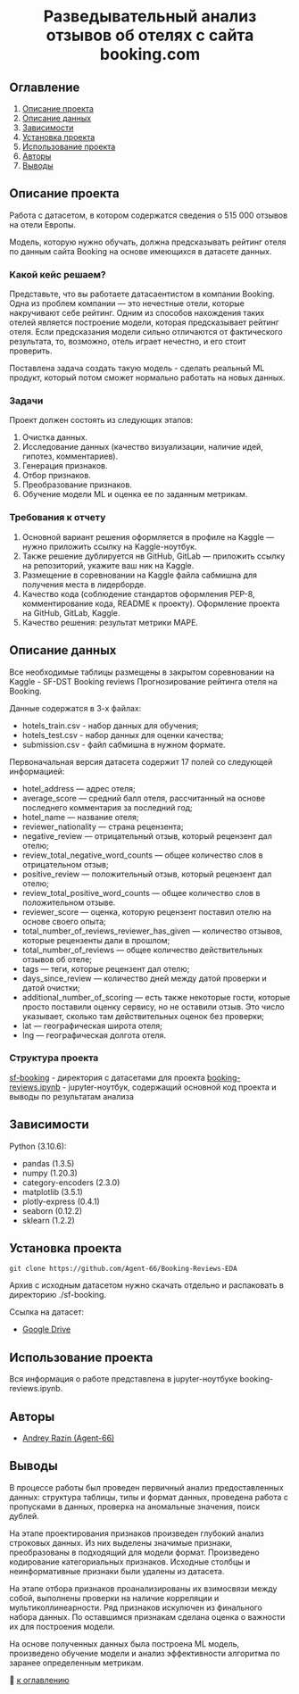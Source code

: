 
# <center> Разведывательный анализ отзывов об отелях с сайта booking.com </center>

## Оглавление
1. [Описание проекта](https://github.com/Agent-66/Booking-Reviews-EDA/blob/master/README.md#Описание-проекта)
2. [Описание данных](https://github.com/Agent-66/Booking-Reviews-EDA/blob/master/README.md#Описание-данных)
3. [Зависимости](https://github.com/Agent-66/Booking-Reviews-EDA/blob/master/README.md#Зависимости)
4. [Установка проекта](https://github.com/Agent-66/Booking-Reviews-EDA/blob/master/README.md#Установка-проекта)
5. [Использование проекта](https://github.com/Agent-66/Booking-Reviews-EDA/blob/master/README.md#Использование-проекта)
6. [Авторы](https://github.com/Agent-66/Booking-Reviews-EDA/blob/master/README.md#Авторы)
7. [Выводы](https://github.com/Agent-66/Booking-Reviews-EDA/blob/master/README.md#Выводы)

## Описание проекта

Работа с датасетом, в котором содержатся сведения о 515 000 отзывов на отели Европы. 

Модель, которую нужно обучать, должна предсказывать рейтинг отеля по данным сайта Booking на основе имеющихся в датасете данных.

### Какой кейс решаем?

Представьте, что вы работаете датасаентистом в компании Booking. Одна из проблем компании — это нечестные отели, которые накручивают себе рейтинг. Одним из способов нахождения таких отелей является построение модели, которая предсказывает рейтинг отеля. Если предсказания модели сильно отличаются от фактического результата, то, возможно, отель играет нечестно, и его стоит проверить.

Поставлена задача создать такую модель - сделать реальный ML продукт, который потом сможет нормально работать на новых данных.

### Задачи

Проект должен состоять из следующих этапов:
1. Очистка данных.
2. Исследование данных (качество визуализации, наличие идей, гипотез, комментариев).
3. Генерация признаков.
4. Отбор признаков.
5. Преобразование признаков.
6. Обучение модели ML и оценка ее по заданным метрикам.

### Требования к отчету

1. Основной вариант решения оформляется в профиле на Kaggle — нужно приложить ссылку на Kaggle-ноутбук.
2. Также решение дублируется нв GitHub, GitLab — приложить ссылку на репозиторий, укажите ваш ник на Kaggle.
3. Размещение в соревновании на Kaggle файла сабмишна для получения места в лидерборде.
4. Качество кода (соблюдение стандартов оформления PEP-8, комментирование кода, README к проекту). Оформление проекта на GitHub, GitLab, Kaggle.
5. Качество решения: результат метрики MAPE.

## Описание данных

Все необходимые таблицы размещены в закрытом соревновании на Kaggle - SF-DST Booking reviews Прогнозирование рейтинга отеля на Booking.

Данные содержатся в 3-х файлах:
* hotels_train.csv - набор данных для обучения;
* hotels_test.csv - набор данных для оценки качества;
* submission.csv - файл сабмишна в нужном формате.

Первоначальная версия датасета содержит 17 полей со следующей информацией:

* hotel_address — адрес отеля;
* average_score — средний балл отеля, рассчитанный на основе последнего комментария за последний год;
* hotel_name — название отеля;
* reviewer_nationality — страна рецензента;
* negative_review — отрицательный отзыв, который рецензент дал отелю;
* review_total_negative_word_counts — общее количество слов в отрицательном отзыв;
* positive_review — положительный отзыв, который рецензент дал отелю;
* review_total_positive_word_counts — общее количество слов в положительном отзыве.
* reviewer_score — оценка, которую рецензент поставил отелю на основе своего опыта;
* total_number_of_reviews_reviewer_has_given — количество отзывов, которые рецензенты дали в прошлом;
* total_number_of_reviews — общее количество действительных отзывов об отеле;
* tags — теги, которые рецензент дал отелю;
* days_since_review — количество дней между датой проверки и датой очистки;
* additional_number_of_scoring — есть также некоторые гости, которые просто поставили оценку сервису, но не оставили отзыв. Это число указывает, сколько там действительных оценок без проверки;
* lat — географическая широта отеля;
* lng — географическая долгота отеля.

### Структура проекта

[sf-booking](./sf-booking/) - директория с датасетами для проекта
[booking-reviews.ipynb](./booking-reviews.ipynb) - jupyter-ноутбук, содержащий основной код проекта и выводы по результатам анализа

## Зависимости

Python (3.10.6):
* pandas (1.3.5)
* numpy (1.20.3)
* category-encoders (2.3.0)
* matplotlib (3.5.1)
* plotly-express (0.4.1)
* seaborn (0.12.2)
* sklearn (1.2.2)

## Установка проекта

```
git clone https://github.com/Agent-66/Booking-Reviews-EDA
```
Архив с исходным датасетом нужно скачать отдельно и распаковать в директорию ./sf-booking.

Ссылка на датасет:
* [Google Drive](https://drive.google.com/drive/folders/1lYdkG4py1UOtrk-wW5KR_PfRlOZx5Tan?usp=share_link) 

## Использование проекта

Вся информация о работе представлена в jupyter-ноутбуке booking-reviews.ipynb.

## Авторы

* [Andrey Razin (Agent-66)](https://github.com/Agent-66)

## Выводы

В процессе работы был проведен первичный анализ предоставленных данных: структура таблицы, типы и формат данных, проведена работа с пропусками в данных, проверка на аномальные значения, поиск дублей.

На этапе проектирования признаков произведен глубокий анализ строковых данных. Из них выделены значимые признаки, преобразованы в подходящий для модели формат. Произведено кодирование категориальных признаков. Исходные столбцы и неинформативные признаки были удалены из датасета.

На этапе отбора признаков проанализированы их взимосвязи между собой, выполнены проверки на наличие корреляции и мультиколлинеарности. Ряд признаков искулючен из финального набора данных. По оставшимся признакам сделана оценка о важности их для построения модели.

На основе полученных данных была построена ML модель, произведено обучение модели и анализ эффективности алгоритма по заранее определенным метрикам.

:arrow_up_small: [к оглавлению](https://github.com/Agent-66/Booking-Reviews-EDA/blob/master/README.md#Оглавление)



